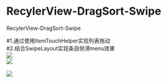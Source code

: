 # RecylerView-DragSort-Swipe
RecylerView-DragSort-Swipe

#1.通过使用ItemTouchHelper实现列表拖动<br>
#2.结合SwipeLayout实现条目侧滑menu效果</br>
![](https://github.com/congxc/RecylerView-DragSort-Swipe/tree/master/img/img1.png)<br>
![](https://github.com/congxc/RecylerView-DragSort-Swipe/tree/master/img/img2.png)</br><br>
![](https://github.com/congxc/RecylerView-DragSort-Swipe/tree/master/img/img3.png)</br>
